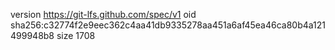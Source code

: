 version https://git-lfs.github.com/spec/v1
oid sha256:c32774f2e9eec362c4aa41db9335278aa451a6af45ea46ca80b4a121499948b8
size 1708
